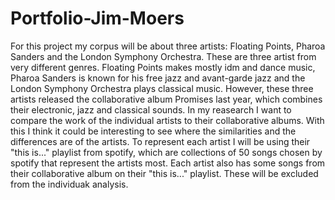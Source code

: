 # Portfolio-Jim-Moers
For this project my corpus will be about three artists: Floating Points, Pharoa Sanders and the London Symphony Orchestra. These are three artist from very different genres. Floating Points makes mostly idm and dance music, Pharoa Sanders is known for his free jazz and avant-garde jazz and the London Symphony Orchestra plays classical music. However, these three artists released the collaborative album Promises last year, which combines their electronic, jazz and classical sounds. In my reasearch I want to compare the work of the individual artists to their collaborative albums. With this I think it could be interesting to see where the similarities and the differences are of the artists. To represent each artist I will be using their "this is..." playlist from spotify, which are collections of 50 songs chosen by spotify that represent the artists most. Each artist also has some songs from their collaborative album on their "this is..." playlist. These will be excluded from the individuak analysis. 
